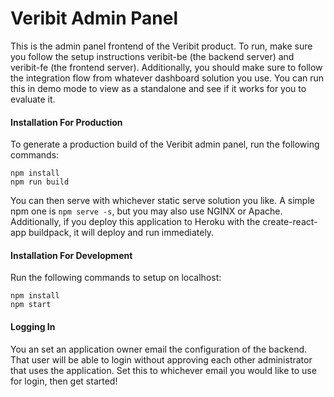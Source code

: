 # Veribit Admin Panel

This is the admin panel frontend of the Veribit product. To run, make sure you follow the setup instructions veribit-be (the backend server) and veribit-fe (the frontend server). Additionally, you should make sure to follow the integration flow from whatever dashboard solution you use. You can run this in demo mode to view as a standalone and see if it works for you to evaluate it.

#### Installation For Production

To generate a production build of the Veribit admin panel, run the following commands:

```
npm install
npm run build
```
You can then serve with whichever static serve solution you like. A simple npm one is `npm serve -s`, but you may also use NGINX or Apache. Additionally, if you deploy this application to Heroku with the create-react-app buildpack, it will deploy and run immediately.


#### Installation For Development

Run the following commands to setup on localhost:

```
npm install
npm start
```

#### Logging In
You an set an application owner email the configuration of the backend. That user will be able to login without approving each other administrator that uses the application. Set this to whichever email you would like to use for login, then get started!
